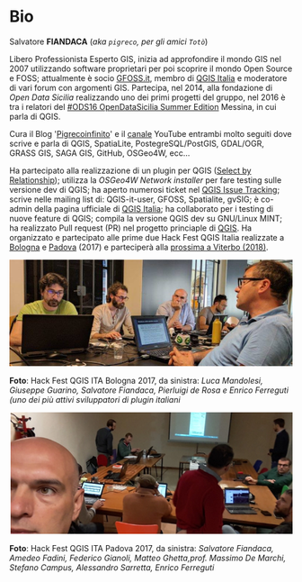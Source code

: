 # Bio

Salvatore **FIANDACA** (_aka `pigreco`, per gli amici `Totò`_)

Libero Professionista Esperto GIS, inizia ad approfondire il mondo GIS nel 2007 utilizzando software proprietari per poi scoprire il mondo Open Source e FOSS; attualmente è socio [GFOSS.it](http://gfoss.it/), membro di [QGIS Italia](https://www.facebook.com/qgis.it/) e moderatore di vari forum con argomenti GIS. Partecipa, nel 2014, alla fondazione di _Open Data Sicilia_ realizzando uno dei primi progetti del gruppo, nel 2016 è tra i relatori del [#ODS16 OpenDataSicilia Summer Edition](http://ods16.opendatasicilia.it/) Messina, in cui parla di QGIS.

Cura il Blog '[Pigrecoinfinito](https://pigrecoinfinito.wordpress.com/)' e il [canale](https://www.youtube.com/user/vediamo13/) YouTube entrambi molto seguiti dove scrive e parla di QGIS, SpatiaLite, PostegreSQL/PostGIS, GDAL/OGR, GRASS GIS, SAGA GIS, GitHub, OSGeo4W, ecc...

Ha partecipato alla realizzazione di un plugin per QGIS ([Select by Relationship](https://plugins.qgis.org/plugins/SelectByRelationship/)); utilizza la _OSGeo4W Network installer_ per fare testing sulle versione dev di QGIS; ha aperto numerosi ticket nel [QGIS Issue Tracking](https://issues.qgis.org/issues); scrive nelle mailing list di: QGIS-it-user, GFOSS, Spatialite, gvSIG; è co-admin della pagina ufficiale di [QGIS Italia](https://www.facebook.com/qgis.it/); ha collaborato per i testing di nuove feature di QGIS; compila la versione QGIS dev su GNU/Linux MINT; ha realizzato Pull request (PR) nel progetto princiaple di [QGIS](https://github.com/qgis/QGIS). Ha organizzato e partecipato alle prime due Hack Fest QGIS Italia realizzate a [Bologna](https://pigrecoinfinito.wordpress.com/2017/05/27/qgis-prima-hackfest-italiana-di-qgis/) e [Padova](https://pigrecoinfinito.wordpress.com/2017/11/14/qgis-seconda-hackfest-italiana-di-qgis/) (2017) e parteciperà alla [prossima a Viterbo (2018)](https://github.com/pcav/sito_qgis_it/wiki/QGIS-HackFest-3).

![foto](img/hfita1_2017_bologna.png)

**Foto**: Hack Fest QGIS ITA Bologna 2017, da sinistra: _Luca Mandolesi, Giuseppe Guarino, Salvatore Fiandaca, Pierluigi de Rosa e Enrico Ferreguti (uno dei più attivi sviluppatori di plugin italiani_

![foto](img/hfita2_2017_padova.png)

**Foto**: Hack Fest QGIS ITA Padova 2017, da sinistra: _Salvatore Fiandaca, Amedeo Fadini, Federico Gianoli, Matteo Ghetta,prof. Massimo De Marchi, Stefano Campus, Alessandro Sarretta, Enrico Ferreguti_